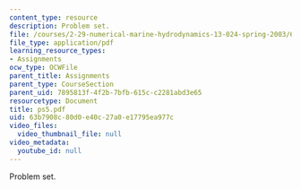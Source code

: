 ```yaml
---
content_type: resource
description: Problem set.
file: /courses/2-29-numerical-marine-hydrodynamics-13-024-spring-2003/63b7908c80d0e40c27a0e17795ea977c_ps5.pdf
file_type: application/pdf
learning_resource_types:
- Assignments
ocw_type: OCWFile
parent_title: Assignments
parent_type: CourseSection
parent_uid: 7895813f-4f2b-7bfb-615c-c2281abd3e65
resourcetype: Document
title: ps5.pdf
uid: 63b7908c-80d0-e40c-27a0-e17795ea977c
video_files:
  video_thumbnail_file: null
video_metadata:
  youtube_id: null
---
```

Problem set.

